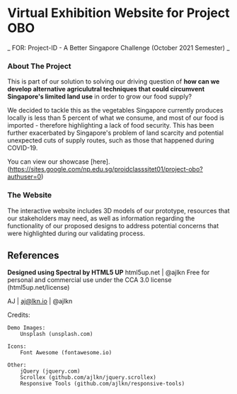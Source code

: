# Virtual Exhibition Website for Project OBO
_  FOR: Project-ID - A Better Singapore Challenge (October 2021 Semester) _


### About The Project
This is part of our solution to solving our driving question of **how can we develop alternative agriculutral techniques that could circumvent Singapore's limited land use** in order to grow our food supply?

We decided to tackle this as the vegetables Singapore currently produces locally is less than 5 percent of what we consume, and most of our food is imported - therefore highlighting a lack of food security. This has been further exacerbated by Singapore's problem of land scarcity and potential unexpected cuts of supply routes, such as those that happened during COVID-19.

You can view our showcase [here].(https://sites.google.com/np.edu.sg/proidclasssitet01/project-obo?authuser=0)

### The Website
The interactive website includes 3D models of our prototype, resources that our stakeholders may need, as well as information regarding the functionality of our proposed designs to address potential concerns that were highlighted during our validating process.


## References
**Designed using Spectral by HTML5 UP** 
html5up.net | @ajlkn 
Free for personal and commercial use under the CCA 3.0 license (html5up.net/license)

AJ | aj@lkn.io | @ajlkn


Credits:

	Demo Images:
		Unsplash (unsplash.com)

	Icons:
		Font Awesome (fontawesome.io)

	Other:
		jQuery (jquery.com)
		Scrollex (github.com/ajlkn/jquery.scrollex)
		Responsive Tools (github.com/ajlkn/responsive-tools)